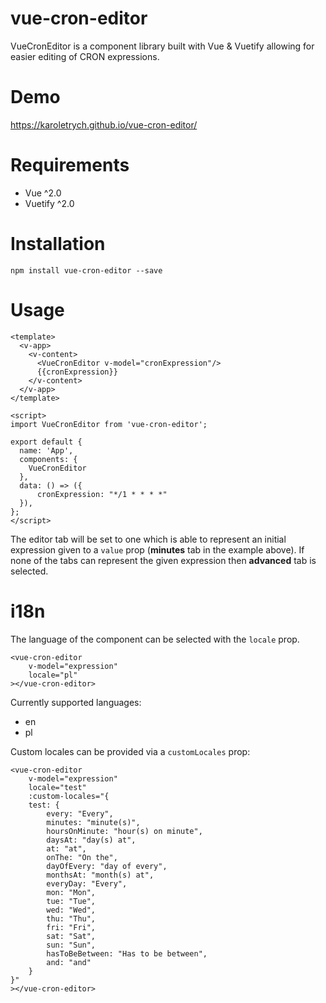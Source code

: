 # vue-cron-editor
VueCronEditor is a component library built with Vue & Vuetify allowing for easier editing of CRON expressions.

# Demo
https://karoletrych.github.io/vue-cron-editor/

# Requirements
- Vue ^2.0
- Vuetify ^2.0

# Installation
```
npm install vue-cron-editor --save
```

# Usage
```
<template>
  <v-app>
    <v-content>
      <VueCronEditor v-model="cronExpression"/>
      {{cronExpression}}
    </v-content>
  </v-app>
</template>

<script>
import VueCronEditor from 'vue-cron-editor';

export default {
  name: 'App',
  components: {
    VueCronEditor
  },
  data: () => ({
      cronExpression: "*/1 * * * *"
  }),
};
</script>
```
The editor tab will be set to one which is able to represent an initial expression given to a ``value`` prop (**minutes** tab in the example above). 
If none of the tabs can represent the given expression then **advanced** tab is selected.

# i18n
The language of the component can be selected with the ``locale`` prop.
```
<vue-cron-editor
    v-model="expression"
    locale="pl"
></vue-cron-editor>
```
Currently supported languages:
- en
- pl

Custom locales can be provided via a ``customLocales`` prop:
```
<vue-cron-editor
    v-model="expression"
    locale="test"
    :custom-locales="{
    test: {
        every: "Every",
        minutes: "minute(s)",
        hoursOnMinute: "hour(s) on minute",
        daysAt: "day(s) at",
        at: "at",
        onThe: "On the",
        dayOfEvery: "day of every",
        monthsAt: "month(s) at",
        everyDay: "Every",
        mon: "Mon",
        tue: "Tue",
        wed: "Wed",
        thu: "Thu",
        fri: "Fri",
        sat: "Sat",
        sun: "Sun",
        hasToBeBetween: "Has to be between",
        and: "and"
    }
}"
></vue-cron-editor>
```
